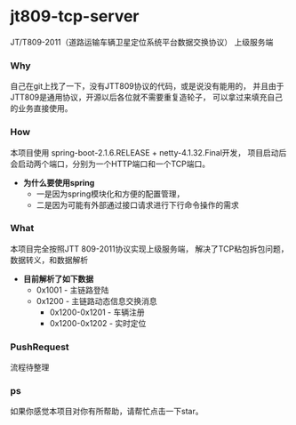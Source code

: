 # jt809-tcp-server
JT/T809-2011（道路运输车辆卫星定位系统平台数据交换协议） 上级服务端

### Why
自己在git上找了一下，没有JTT809协议的代码，或是说没有能用的，
并且由于JTT809是通用协议，开源以后各位就不需要重复造轮子，
可以拿过来填充自己的业务直接使用。

### How
本项目使用 spring-boot-2.1.6.RELEASE + netty-4.1.32.Final开发，
项目启动后会启动两个端口，分别为一个HTTP端口和一个TCP端口。
* __为什么要使用spring__
    * 一是因为spring模块化和方便的配置管理，
    * 二是因为可能有外部通过接口请求进行下行命令操作的需求

### What
本项目完全按照JTT 809-2011协议实现上级服务端，
解决了TCP粘包拆包问题，数据转义，和数据解析
* __目前解析了如下数据__
    * 0x1001 - 主链路登陆<br/>
    * 0x1200 - 主链路动态信息交换消息<br/>
        * 0x1200-0x1201 - 车辆注册<br/>
        * 0x1200-0x1202 - 实时定位<br/>

### PushRequest
流程待整理

### ps
如果你感觉本项目对你有所帮助，请帮忙点击一下star。
